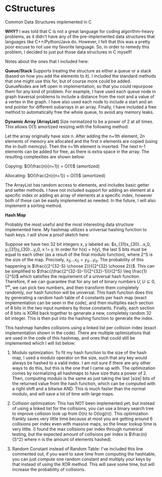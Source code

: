 # CStructures
Common Data Structures implemented in C

**WHY?**
I was told that C is not a great language for coding algorithm-heavy problems, as it didn't have any of the pre-implemented data structures that languages like C++/Python/Java do. However, I felt that this was a pretty poor excuse to not use my favorite language. So, in order to remedy this problem, I decided to just put those data structures in C myself!

Notes about the ones that I included here:

**Queue/Stack**
Supports treating the structure as either a queue or a stack (based on how you add the elements to it). I included the standard methods that one might use this for, but of course more could be added. QueueNodes are left open in implementation, so that you could repurpose them for any kind of problem. For example, I have used each queue node in graph traversal problems to include a distance from the root and a value of a vertex in the graph. I have also used each node to include a start and an end pointer for different subarrays in an array. Finally, I have included a free method to automatically free the whole queue, to avoid any memory leaks.


**Dynamic Array (ArrayList)**
Size normalized to be a power of 2 at all times. This allows O(1) amortized resizing with the following method: 

Let the array originally have size n. After adding the n+1th element, 2n elements of memory are allocated and the first n elements are copied (using the in-built memcpy). Then the n+1th element is inserted. The next n-1 elements can be added for free, as there is extra space in the array. The resulting complexities are shown below:

Copying: $O(\frac{n}{n+1}) = O(1)$ (amortized)

Allocating: $O(\frac{2n}{n+1}) = O(1)$ (amortized)

The ArrayList has random access to elements, and includes basic getter and setter methods. I have not included support for adding an element at a specific index or adding an array of elements at a specific index, however both of these can be easily implemented as needed. In the future, I will also implement a sorting method.


**Hash Map**

Probably the most useful and the most interesting data structure implemented here. My hashmap utilizes a universal hashing function to hash keys. I will show a proof sketch here:

Suppose we have two 32 bit integers x, y labeled as: $x_{31}x_{30}...x_0, y_{31}y_{30}...y_0, x != y. In order for h(x) = h(y), the last S bits must be equal to each other (as a result of the final modulo function), where 2^S is the size of the map. Precisely, $x_S...x_0 = y_S...y_0$. The probability of this happening is $\frac{{2^{32-S} \choose 2}}{{2^{32} \choose 2}}$. This can be simplified to $\frac{(\frac{2^{32-S}-1}{2^{32}-1})}{2^S} \leq \frac{1}{2^S}$ which satisfies the requirement of a universal hash function. Therefore, if we can guarantee that for any set of binary numbers $U, U \subseteq {0,1}^{\infty}$, we can pick two numbers, and then transform them completely randomly, our hash function will be universal. This hash function does this by generating a random hash table of 4 constants per hash map (exact implementation can be seen in the code), and then multiplies each section of 8 bits in the two input numbers by those constants. Finally, each section of 8 bits is XORd back together to generate a new, completely random 32 bit integer. This is then put into the hashing function to generate the index.

This hashmap handles collisions using a linked list per collision index (exact implementation shown in the code). There are multiple optimizations that are used in the code of this hashmap, and ones that could still be implemented which I will list below:

1. Modulo optimization: To fit my hash function to the size of the hash map, I used a modulo operator on the size, such that any key would always be hashed to a valid index. I am not sure if there are any other ways to do this, but this is the one that I came up with. The optimization comes by normalizing all hashmaps to have size thats a power of 2. Then, computing modulo is the same as just taking the last |size| bits of the returned value from the hash function, which can be computed with a right shift and a bitwise AND. This is much faster than the normal modulo, and will save a lot of time with large maps.

2. Collision optimization: This has NOT been implemented yet, but instead of using a linked list for the collisions, you can use a binary search tree to improve collision look up from O(n) to O(log(n)). This optimization frankly saves very little time because at most you are getting around 6 collisions per index even with massive maps, so the linear lookup time is very little. (I found the max collisions per index through numerical testing, but the expected amount of collisions per index is $\frac{n}{S^2} where n is the amount of elements hashed).

3. Random Constant instead of Random Table: I've included this line commented out, if you want to save time from computing the hashtable, you can just compute one random constant and multiply your keys by that instead of using the XOR method. This will save some time, but will increase the probability of collisions.


